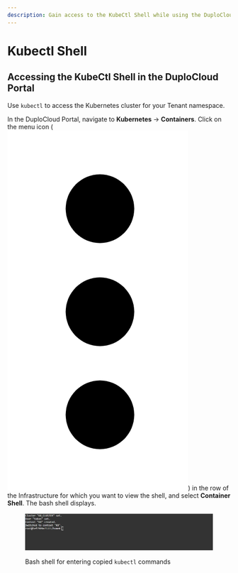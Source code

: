 ```yaml
---
description: Gain access to the KubeCtl Shell while using the DuploCloud Portal
---
```


# Kubectl Shell

## Accessing the KubeCtl Shell in the DuploCloud Portal

Use `kubectl` to access the Kubernetes cluster for your Tenant namespace.

In the DuploCloud Portal, navigate to **Kubernetes** -> **Containers**. Click on the menu icon (<img src="../../.gitbook/assets/image (134).png" alt="" data-size="line">) in the row of the Infrastructure for which you want to view the shell, and select **Container Shell**. The bash shell displays.

<figure><img src="../../.gitbook/assets/image (118).png" alt=""><figcaption><p>Bash shell for entering copied <code>kubectl</code> commands</p></figcaption></figure>
